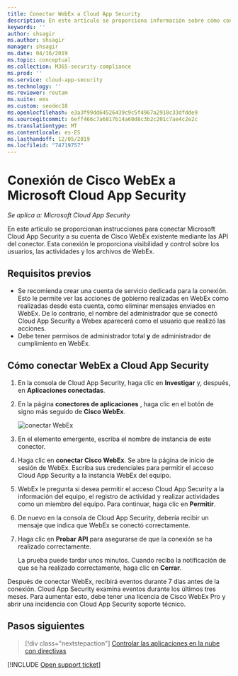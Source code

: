 ```yaml
---
title: Conectar WebEx a Cloud App Security
description: En este artículo se proporciona información sobre cómo conectar la aplicación WebEx a Cloud App Security mediante el conector de API para la visibilidad y el control del uso.
keywords: ''
author: shsagir
ms.author: shsagir
manager: shsagir
ms.date: 04/16/2019
ms.topic: conceptual
ms.collection: M365-security-compliance
ms.prod: ''
ms.service: cloud-app-security
ms.technology: ''
ms.reviewer: reutam
ms.suite: ems
ms.custom: seodec18
ms.openlocfilehash: e3a3f99dd64526439c9c5f4967a2918c33dfdde9
ms.sourcegitcommit: 6eff466c7a6817b14a60d8c3b2c201c7ae4c2e2c
ms.translationtype: MT
ms.contentlocale: es-ES
ms.lasthandoff: 12/05/2019
ms.locfileid: "74719757"
---
```

# <a name="connect-cisco-webex-to-microsoft-cloud-app-security"></a>Conexión de Cisco WebEx a Microsoft Cloud App Security

*Se aplica a: Microsoft Cloud App Security*

En este artículo se proporcionan instrucciones para conectar Microsoft Cloud App Security a su cuenta de Cisco WebEx existente mediante las API del conector. Esta conexión le proporciona visibilidad y control sobre los usuarios, las actividades y los archivos de WebEx.

## <a name="prerequisites"></a>Requisitos previos

- Se recomienda crear una cuenta de servicio dedicada para la conexión. Esto le permite ver las acciones de gobierno realizadas en WebEx como realizadas desde esta cuenta, como eliminar mensajes enviados en WebEx. De lo contrario, el nombre del administrador que se conectó Cloud App Security a Webex aparecerá como el usuario que realizó las acciones.
- Debe tener permisos de administrador total **y** de administrador de cumplimiento en WebEx.

## <a name="how-to-connect-webex-to-cloud-app-security"></a>Cómo conectar WebEx a Cloud App Security

1. En la consola de Cloud App Security, haga clic en **Investigar** y, después, en **Aplicaciones conectadas**.

1. En la página **conectores de aplicaciones** , haga clic en el botón de signo más seguido de **Cisco WebEx**.

    ![conectar WebEx](media/cisco-webex.png "conectar WebEx")

1. En el elemento emergente, escriba el nombre de instancia de este conector.

1. Haga clic en **conectar Cisco WebEx**. Se abre la página de inicio de sesión de WebEx. Escriba sus credenciales para permitir el acceso Cloud App Security a la instancia WebEx del equipo.

1. WebEx le pregunta si desea permitir el acceso Cloud App Security a la información del equipo, el registro de actividad y realizar actividades como un miembro del equipo. Para continuar, haga clic en **Permitir**.

1. De nuevo en la consola de Cloud App Security, debería recibir un mensaje que indica que WebEx se conectó correctamente.

1. Haga clic en **Probar API** para asegurarse de que la conexión se ha realizado correctamente.

    La prueba puede tardar unos minutos. Cuando reciba la notificación de que se ha realizado correctamente, haga clic en **Cerrar**.

Después de conectar WebEx, recibirá eventos durante 7 días antes de la conexión. Cloud App Security examina eventos durante los últimos tres meses. Para aumentar esto, debe tener una licencia de Cisco WebEx Pro y abrir una incidencia con Cloud App Security soporte técnico.

## <a name="next-steps"></a>Pasos siguientes

> [!div class="nextstepaction"]
> [Controlar las aplicaciones en la nube con directivas](control-cloud-apps-with-policies.md)

[!INCLUDE [Open support ticket](includes/support.md)]

